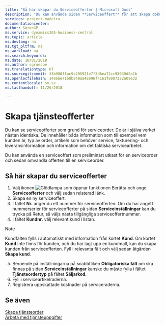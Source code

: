 ```yaml
---
title: "Så här skapar du Serviceofferter | Microsoft Docs"
description: "Du kan använda sidan **Serviceoffert** för att skapa dokument där du anger information om service, som reparation och underhåll, på serviceartiklar efter kundkrav. Du kan använda en serviceoffert som preliminärt utkast för en serviceorder och sedan omvandla offerten till en serviceorder."
services: project-madeira
documentationcenter: 
author: SorenGP
ms.service: dynamics365-business-central
ms.topic: article
ms.devlang: na
ms.tgt_pltfrm: na
ms.workload: na
ms.search.keywords: 
ms.date: 10/01/2018
ms.author: sgroespe
ms.translationtype: HT
ms.sourcegitcommit: 33b900f1ac9e295921e7f3d6ea72cc93939d8a1b
ms.openlocfilehash: 1486be71b0b848aa48996f4161f8987322a09e32
ms.contentlocale: sv-se
ms.lasthandoff: 11/26/2018

---
```

# <a name="create-service-quotes"></a>Skapa tjänsteofferter
Du kan se serviceofferter som grund för serviceorder. De är i själva verket nästan identiska. De innehåller båda information som till exempel vem kunden är, typ av order, artikeln som behöver service, fakturering- och leveransinformation och information om det faktiska servicearbetet.
 
Du kan använda en serviceoffert som preliminärt utkast för en serviceorder och sedan omvandla offerten till en serviceorder.  
  
## <a name="to-create-a-service-quote"></a>Så här skapar du serviceofferter  
1. Välj ikonen ![Glödlampa som öppnar funktionen Berätta](media/ui-search/search_small.png "Berätta vad du vill göra") och ange **Serviceofferter** och välj sedan relaterad länk.  
2. Skapa en ny serviceoffert.  
3. I fältet **Nr.** anger du ett nummer för serviceofferten. Om du har angett nummerserier för serviceofferter på sidan **Serviceinställningar** kan du trycka på Retur, så väljs nästa tillgängliga serviceoffertnummer.  
4. I fältet **Kundnr.**  välj relevant kund i listan.  

  > [!Note]  
  >  Kundfälten fylls i automatiskt med information från kortet **Kund**. Om kortet **Kund** inte finns för kunden, och du har lagt upp en kundmall, kan du skapa kunden från serviceofferten. Fyll i relevanta fält och välj sedan åtgärden **Skapa kund**.  
  
5. Beroende på inställningarna på snabbfliken **Obligatoriska fält** om ska finnas på sidan **Serviceinställningar** kanske du måste fylla i fältet **Tjänsteordertyp** på fältet **Säljarkod**.  
6. Fyll i serviceartikelraderna.  
7. Registrera uppskattade kostnader på serviceraderna.  
  
## <a name="see-also"></a>Se även  
[Skapa tjänsteorder](service-how-to-create-service-orders.md)  
[Arbeta med tjänsteuppgifter](service-how-to-work-on-service-tasks.md)  

 
